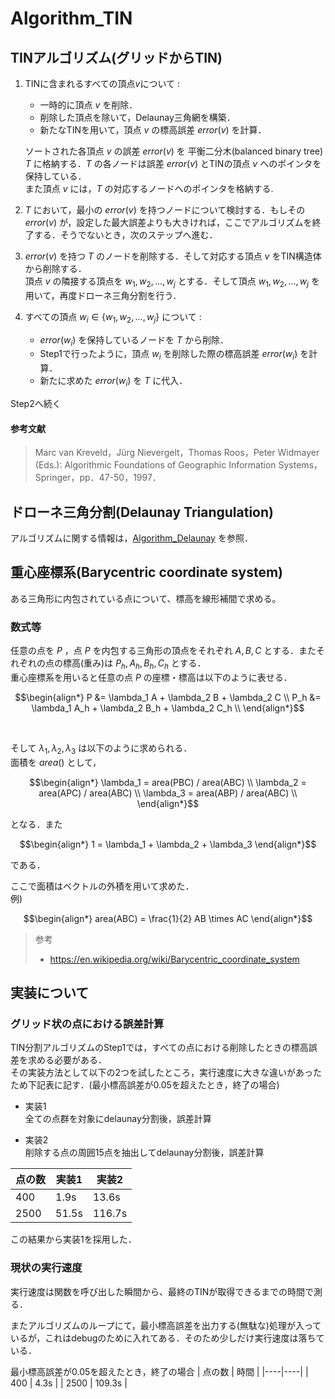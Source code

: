 # Algorithm_TIN


## TINアルゴリズム(グリッドからTIN)
1. TINに含まれるすべての頂点$v$について :
    
    * 一時的に頂点 $v$ を削除．
    * 削除した頂点を除いて，Delaunay三角網を構築．
    * 新たなTINを用いて，頂点 $v$ の標高誤差 $error(v)$ を計算．

    ソートされた各頂点 $v$ の誤差 $error(v)$ を 平衡二分木(balanced binary tree) $T$ に格納する．$T$ の各ノードは誤差 $error(v)$ とTINの頂点 $v$ へのポインタを保持している．  
    また頂点 $v$ には，$T$ の対応するノードへのポインタを格納する.

2. $T$ において，最小の $error(v)$ を持つノードについて検討する．もしその $error(v)$ が，設定した最大誤差よりも大きければ，ここでアルゴリズムを終了する．そうでないとき，次のステップへ進む．

3. $error(v)$ を持つ $T$ のノードを削除する．そして対応する頂点 $v$ をTIN構造体から削除する．  
頂点 $v$ の隣接する頂点を $w_1, w_2, ..., w_j$ とする．そして頂点 $w_1, w_2, ..., w_j$ を用いて，再度ドローネ三角分割を行う．

4. すべての頂点 $w_i \in \{w_1, w_2, ..., w_j\}$ について : 

    * $error(w_i)$ を保持しているノードを $T$ から削除．
    * Step1で行ったように，頂点 $w_i$ を削除した際の標高誤差 $error(w_i)$ を計算．
    * 新たに求めた $error(w_i)$ を $T$ に代入．

Step2へ続く  


#### 参考文献
> Marc van Kreveld，Jürg Nievergelt，Thomas Roos，Peter Widmayer (Eds.): Algorithmic Foundations of Geographic Information Systems，Springer，pp．47-50，1997．



## ドローネ三角分割(Delaunay Triangulation)

アルゴリズムに関する情報は，[Algorithm_Delaunay](https://github.com/aoken0/Algorithm_Delaunay) を参照．


## 重心座標系(Barycentric coordinate system)

ある三角形に内包されている点について、標高を線形補間で求める。

### 数式等
任意の点を $P$ ，点 $P$ を内包する三角形の頂点をそれぞれ $A, B, C$ とする．またそれぞれの点の標高(重み)は $P_h, A_h, B_h, C_h$ とする．  
重心座標系を用いると任意の点 $P$ の座標・標高は以下のように表せる．

```math
\begin{align*}
P &= \lambda_1 A + \lambda_2 B + \lambda_2 C \\
P_h &= \lambda_1 A_h + \lambda_2 B_h + \lambda_2 C_h \\
\end{align*}
```

&emsp;

そして $\lambda_1, \lambda_2, \lambda_3$ は以下のように求められる．  
面積を $area()$ として， 

```math
\begin{align*}
\lambda_1 = area(PBC) / area(ABC) \\
\lambda_2 = area(APC) / area(ABC) \\
\lambda_3 = area(ABP) / area(ABC) \\
\end{align*}
```

となる．また

```math
\begin{align*}
1 = \lambda_1 + \lambda_2 + \lambda_3
\end{align*}
```

である．

ここで面積はベクトルの外積を用いて求めた．  
例)

```math
\begin{align*}
area(ABC) = \frac{1}{2} AB \times AC
\end{align*}
```

> 参考  
> * https://en.wikipedia.org/wiki/Barycentric_coordinate_system



## 実装について

### グリッド状の点における誤差計算
TIN分割アルゴリズムのStep1では，すべての点における削除したときの標高誤差を求める必要がある．  
その実装方法として以下の2つを試したところ，実行速度に大きな違いがあったため下記表に記す．(最小標高誤差が0.05を超えたとき，終了の場合)

* 実装1  
全ての点群を対象にdelaunay分割後，誤差計算

* 実装2  
削除する点の周囲15点を抽出してdelaunay分割後，誤差計算

| 点の数 | 実装1 | 実装2 |
|----|----|----|
| 400 | 1.9s | 13.6s |
| 2500 | 51.5s | 116.7s |

この結果から実装1を採用した．

### 現状の実行速度

実行速度は関数を呼び出した瞬間から、最終のTINが取得できるまでの時間で測る．

またアルゴリズムのループにて，最小標高誤差を出力する(無駄な)処理が入っているが，これはdebugのために入れてある．そのため少しだけ実行速度は落ちている．

最小標高誤差が0.05を超えたとき，終了の場合
| 点の数 | 時間 |
|----|----|
| 400 | 4.3s |
| 2500 | 109.3s |



